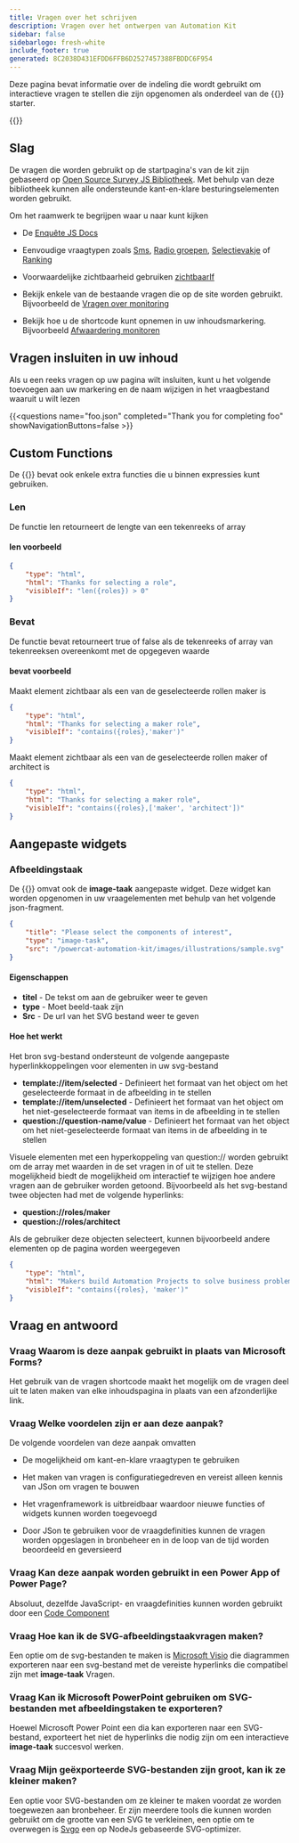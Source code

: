```yaml
---
title: Vragen over het schrijven
description: Vragen over het ontwerpen van Automation Kit
sidebar: false
sidebarlogo: fresh-white
include_footer: true
generated: 8C2038D431EFDD6FFB6D2527457388FBDDC6F954
---
```


Deze pagina bevat informatie over de indeling die wordt gebruikt om interactieve vragen te stellen die zijn opgenomen als onderdeel van de {{<product-name>}} starter.

{{<toc>}}

## Slag

De vragen die worden gebruikt op de startpagina's van de kit zijn gebaseerd op [Open Source Survey JS Bibliotheek](https://github.com/surveyjs/survey-library). Met behulp van deze bibliotheek kunnen alle ondersteunde kant-en-klare besturingselementen worden gebruikt.

Om het raamwerk te begrijpen waar u naar kunt kijken

- De [Enquête JS Docs](https://surveyjs.io/form-library/documentation/overview)

- Eenvoudige vraagtypen zoals [Sms](https://surveyjs.io/form-library/examples/questiontype-text/reactjs), [Radio groepen](https://surveyjs.io/form-library/examples/questiontype-radiogroup/reactjs), [Selectievakje](https://surveyjs.io/form-library/examples/questiontype-checkbox/reactjs) of [Ranking](https://surveyjs.io/form-library/examples/questiontype-ranking/reactjs)

- Voorwaardelijke zichtbaarheid gebruiken [zichtbaarIf](https://surveyjs.io/form-library/examples/condition-kids/reactjs)

- Bekijk enkele van de bestaande vragen die op de site worden gebruikt. Bijvoorbeeld de [Vragen over monitoring](https://github.com/microsoft/powercat-automation-kit/blob/gh-pages/site/content/monitoring.json)

- Bekijk hoe u de shortcode kunt opnemen in uw inhoudsmarkering. Bijvoorbeeld [Afwaardering monitoren](https://raw.githubusercontent.com/microsoft/powercat-automation-kit/gh-pages/site/content/monitoring-compare.md)

## Vragen insluiten in uw inhoud

Als u een reeks vragen op uw pagina wilt insluiten, kunt u het volgende toevoegen aan uw markering en de naam wijzigen in het vraagbestand waaruit u wilt lezen

{{\<questions name="foo.json" completed="Thank you for completing foo" showNavigationButtons=false \>}}

## Custom Functions

De {{<product-name>}} bevat ook enkele extra functies die u binnen expressies kunt gebruiken.

### Len

De functie len retourneert de lengte van een tekenreeks of array

#### len voorbeeld

```json
{
    "type": "html",
    "html": "Thanks for selecting a role",
    "visibleIf": "len({roles}) > 0"
}
```

### Bevat

De functie bevat retourneert true of false als de tekenreeks of array van tekenreeksen overeenkomt met de opgegeven waarde

#### bevat voorbeeld

Maakt element zichtbaar als een van de geselecteerde rollen maker is

```json
{
    "type": "html",
    "html": "Thanks for selecting a maker role",
    "visibleIf": "contains({roles},'maker')"
}
```

Maakt element zichtbaar als een van de geselecteerde rollen maker of architect is

```json
{
    "type": "html",
    "html": "Thanks for selecting a maker role",
    "visibleIf": "contains({roles},['maker', 'architect'])"
}
```

## Aangepaste widgets

### Afbeeldingstaak

De {{<product-name>}} omvat ook de **image-taak** aangepaste widget. Deze widget kan worden opgenomen in uw vraagelementen met behulp van het volgende json-fragment.

```json
{
    "title": "Please select the components of interest",
    "type": "image-task",
    "src": "/powercat-automation-kit/images/illustrations/sample.svg"
}
```

#### Eigenschappen

- **titel** - De tekst om aan de gebruiker weer te geven
- **type** - Moet beeld-taak zijn
- **Src** - De url van het SVG bestand weer te geven

#### Hoe het werkt

Het bron svg-bestand ondersteunt de volgende aangepaste hyperlinkkoppelingen voor elementen in uw svg-bestand

- **template://item/selected** - Definieert het formaat van het object om het geselecteerde formaat in de afbeelding in te stellen
- **template://item/unselected** - Definieert het formaat van het object om het niet-geselecteerde formaat van items in de afbeelding in te stellen
- **question://question-name/value** - Definieert het formaat van het object om het niet-geselecteerde formaat van items in de afbeelding in te stellen

Visuele elementen met een hyperkoppeling van question:// worden gebruikt om de array met waarden in de set vragen in of uit te stellen. Deze mogelijkheid biedt de mogelijkheid om interactief te wijzigen hoe andere vragen aan de gebruiker worden getoond. Bijvoorbeeld als het svg-bestand twee objecten had met de volgende hyperlinks:

- **question://roles/maker**
- **question://roles/architect**

Als de gebruiker deze objecten selecteert, kunnen bijvoorbeeld andere elementen op de pagina worden weergegeven

```json
{
    "type": "html",
    "html": "Makers build Automation Projects to solve business problems",
    "visibleIf": "contains({roles}, 'maker')"
}
```

## Vraag en antwoord

### **Vraag** Waarom is deze aanpak gebruikt in plaats van Microsoft Forms?

Het gebruik van de vragen shortcode maakt het mogelijk om de vragen deel uit te laten maken van elke inhoudspagina in plaats van een afzonderlijke link.

### **Vraag** Welke voordelen zijn er aan deze aanpak?

De volgende voordelen van deze aanpak omvatten

- De mogelijkheid om kant-en-klare vraagtypen te gebruiken

- Het maken van vragen is configuratiegedreven en vereist alleen kennis van JSon om vragen te bouwen

- Het vragenframework is uitbreidbaar waardoor nieuwe functies of widgets kunnen worden toegevoegd

- Door JSon te gebruiken voor de vraagdefinities kunnen de vragen worden opgeslagen in bronbeheer en in de loop van de tijd worden beoordeeld en geversieerd

### **Vraag** Kan deze aanpak worden gebruikt in een Power App of Power Page?

Absoluut, dezelfde JavaScript- en vraagdefinities kunnen worden gebruikt door een [Code Component](https://learn.microsoft.com/power-apps/developer/component-framework/custom-controls-overview)

### **Vraag** Hoe kan ik de SVG-afbeeldingstaakvragen maken?

Een optie om de svg-bestanden te maken is [Microsoft Visio](https://www.microsoft.com/microsoft-365/visio/) die diagrammen exporteren naar een svg-bestand met de vereiste hyperlinks die compatibel zijn met **image-taak** Vragen.

### **Vraag** Kan ik Microsoft PowerPoint gebruiken om SVG-bestanden met afbeeldingstaken te exporteren?

Hoewel Microsoft Power Point een dia kan exporteren naar een SVG-bestand, exporteert het niet de hyperlinks die nodig zijn om een interactieve **image-taak** succesvol werken.

### **Vraag** Mijn geëxporteerde SVG-bestanden zijn groot, kan ik ze kleiner maken?

Een optie voor SVG-bestanden om ze kleiner te maken voordat ze worden toegewezen aan bronbeheer. Er zijn meerdere tools die kunnen worden gebruikt om de grootte van een SVG te verkleinen, een optie om te overwegen is [Svgo](https://github.com/svg/svgo) een op NodeJs gebaseerde SVG-optimizer.
